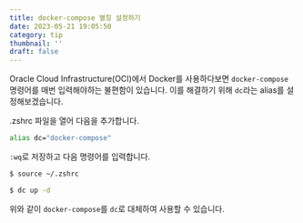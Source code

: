 ```yaml
---
title: docker-compose 별칭 설정하기
date: 2023-05-21 19:05:50
category: tip
thumbnail: ''
draft: false
---
```


Oracle Cloud Infrastructure(OCI)에서 Docker를 사용하다보면 `docker-compose` 명령어를 매번 입력해야하는 불편함이 있습니다. 이를 해결하기 위해 `dc`라는 alias를 설정해보겠습니다.

.zshrc 파일을 열어 다음을 추가합니다.

```sh
alias dc="docker-compose"
```

`:wq`로 저장하고 다음 명령어를 입력합니다.

```sh
$ source ~/.zshrc
```

```sh
$ dc up -d
```

위와 같이 `docker-compose`를 `dc`로 대체하여 사용할 수 있습니다.
